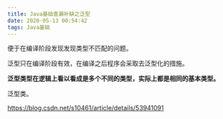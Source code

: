```yaml
---
title: Java基础查漏补缺之泛型
date: 2020-05-13 00:54:42
tags: Java基础
---
```






便于在编译阶段发现发现类型不匹配的问题。

泛型只在编译阶段有效，在编译之后程序会采取去泛型化的措施。

**泛型类型在逻辑上看以看成是多个不同的类型，实际上都是相同的基本类型。**



泛型类。



https://blog.csdn.net/s10461/article/details/53941091